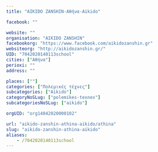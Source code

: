 ```yaml
---
title: "AIKIDO ZANSHIN-Αθήνα-Aikido"

facebook: ""

website: ""
organisation: "AIKIDO ZANSHIN"
facebookorg: "https://www.facebook.com/aikidozanshin.gr"
websiteorg: "http://aikidozanshin.gr/"
UID: "7042020140113school"
cities: ["Αθήνα"]
perioxi: ""
address: ""

places: [""]
categories: ["Πολεμικές τέχνες"]
subcategories: ["Aikido"]
categoryNoSLug: ["polemikes-texnes"]
subcategoriesNoSLug: ["aikido"]

orgUID: "org14042020000102"

url: "aikido-zanshin-athina-aikido/athina"
slug: "aikido-zanshin-athina-aikido"
aliases:
    - /7042020140113school
---
```





